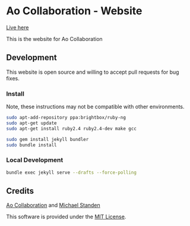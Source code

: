 # Ao Collaboration - Website

[Live here](https://aocollab.tech)

This is the website for Ao Collaboration

## Development

This website is open source and willing to accept pull requests for bug fixes.

### Install

Note, these instructions may not be compatible with other environments.

```sh
sudo apt-add-repository ppa:brightbox/ruby-ng
sudo apt-get update
sudo apt-get install ruby2.4 ruby2.4-dev make gcc

sudo gem install jekyll bundler
sudo bundle install
```

### Local Development

```sh
bundle exec jekyll serve --drafts --force-polling
```

## Credits

[Ao Collaboration](https://aocollab.tech) and [Michael Standen](https://michael.standen.link)

This software is provided under the [MIT License](https://tldrlegal.com/license/mit-license).
